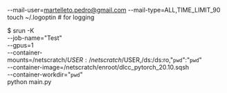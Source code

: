 --mail-user=martelleto.pedro@gmail.com
 --mail-type=ALL,TIME_LIMIT_90
touch ~/.logoptin # for logging

$ srun -K \
  --job-name="Test" \
  --gpus=1 \
  --container-mounts=/netscratch/$USER:/netscratch/$USER,/ds:/ds:ro,"`pwd`":"`pwd`" \
  --container-image=/netscratch/enroot/dlcc_pytorch_20.10.sqsh \
  --container-workdir="`pwd`" \
  python main.py
